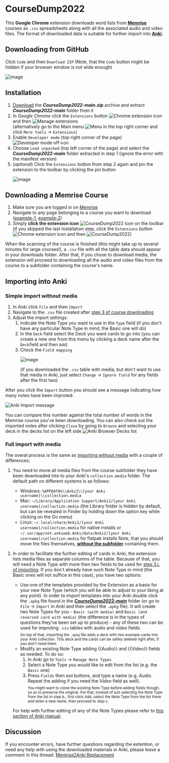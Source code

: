 # CourseDump2022
This **Google Chrome** extension downloads word lists from [**Memrise**](https://memrise.com/) courses as `.csv` spreadsheets along with all the associated audio and video files. The format of downloaded data is suitable for further import into [**Anki**](https://apps.ankiweb.net/).

## Downloading from GitHub
Click `Code` and then `Download ZIP` (Note, that the `Code` button might be hidden if your browser window is not wide enough)<p>
 ![image](https://user-images.githubusercontent.com/93875472/197013145-902c0361-6030-4fbf-9f97-9516eaa8137e.png) 
 </p>

## Installation
1. [Download](https://github.com/Eltaurus-Lt/CourseDump2022/archive/refs/heads/main.zip) the ***CourseDump2022-main.zip*** archive and extract ***CourseDump2022-main*** folder from it
2. In *Google Chrome* click the `Extensions` button ![Chrome extension icon](https://user-images.githubusercontent.com/93875472/197036859-7c3ff1ab-a171-4408-8255-29ba6d8d8139.png) and then ![Manage extensions](https://user-images.githubusercontent.com/93875472/197037928-6c6c52f9-472f-44c0-9cbd-ef18d6a2cdda.png)<br> 
  (alternatively go to the Main menu ![`Menu`](https://user-images.githubusercontent.com/93875472/197037696-a6258293-5de9-42c7-b971-d430abc5c7c5.png) in the top right corner and click `More tools` -> `Extensions`) 
3. Enable `Developer mode` (top right corner of the page)<br> ![Developer mode off->on](https://user-images.githubusercontent.com/93875472/197039106-acc2abba-2a2d-4b4f-acc6-e2708341fc74.png)
4. Choose `Load unpacked` (top left corner of the page) and select the ***CourseDump2022-main*** folder extracted in step 1 (ignore the error with the manifest version)
5. (_optional_) Click the `Extensions` button from step 2 again and pin the extension to the toolbar by clicking the pin button<p>
  ![image](https://user-images.githubusercontent.com/93875472/197015305-f743eec3-2555-427e-b474-00898f4a520b.png)</p>

## Downloading a Memrise Course
1. Make sure you are logged in on [Memrise](https://memrise.com/)
2. Navigate to any page belonging to a course you want to download ([example-1](https://app.memrise.com/course/1105/speak-esperanto-like-a-nativetm-1/), [example-2](https://app.memrise.com/course/2021573/french-1/3/))
3. Simply **click the extension icon** ![CourseDump2022 icon](https://user-images.githubusercontent.com/93875472/197039734-bd2efdf8-a6c6-4327-8617-f2d3a95fcb3a.png) on the toolbar
    <br>(if you skipped the last installation step, click the `Extensions` button ![Chrome extension icon](https://user-images.githubusercontent.com/93875472/197036859-7c3ff1ab-a171-4408-8255-29ba6d8d8139.png) and then ![`CourseDump2022`](https://user-images.githubusercontent.com/93875472/197040206-6c5298bd-0f68-418d-9efb-a3ce1b8d275d.png))
 
When the scanning of the course is finished (this might take up to several minutes for large courses!), a `.csv` file with all the table data should appear in your downloads folder. After that, if you chose to download media, the extension will proceed to downloading all the audio and video files from the course to a subfolder containing the course's name.

## Importing into Anki

### Simple import without media
1. In *Anki* click `File` and then `Import`
2. Navigate to the `.csv` file created after [step 3 of course downloading](https://github.com/Eltaurus-Lt/CourseDump2022#downloading-a-memrise-course)
3. Adjust the import settings:
    1. Indicate the Note Type you want to use in the `Type` field (if you don't have any particular Note Type in mind, the Basic one will do)
    2. In the `Deck` field select the Deck you want cards to go into (you can create a new one from this menu by clicking a deck name after the `Deck`field and then `Add`)
    3. Check the `Field mapping`<p> 
  ![image](https://user-images.githubusercontent.com/93875472/196941455-b0a3a3e7-6e33-4510-aff7-fbf079dc7915.png)</p>
  (if you downloaded the `.csv` table with media, but don't want to use that media in Anki, just select `Change` -> `Ignore field` for any fields after the first two)

After you click the `Import` button you should see a message indicating how many notes have been improted:<p>
  ![Anki Import message](https://user-images.githubusercontent.com/93875472/196944166-5fbbfec8-2415-46cd-919a-73330ca67dbb.png)</p>
You can compare this number against the total number of words in the Memrise course you've been downloading. You can also check out the imported notes after clicking `Close` by going to `Browse` and selecting your deck in the decks list on the left side ![Anki Browser Decks list](https://user-images.githubusercontent.com/93875472/196944394-95712a57-c13c-4bf2-bce3-574e55c02a1b.png)

### Full import with media
The overal process is the same as [importing without media](https://github.com/Eltaurus-Lt/CourseDump2022#simple-import-without-media) with a couple of differences:
1. You need to move all media files from the course subfolder they have been downloaded into to your Anki's `collection.media` folder. The default path on different systems is as follows:
    * Windows: `%APPDATA%\\Anki2\\[your Anki username]\\collection.media`
    * Mac: `~/Library/Application Support/Anki2/[your Anki username]/collaction.media` (the Library folder is hidden by default, but can be revealed in Finder by holding down the option key while clicking on the Go menu)
    * Linux: `~/.local/share/Anki2/[your Anki username]/collection.media` for native installs or `~/.var/app/net.ankiweb.Anki/data/Anki2/[your Anki username]/collection.media` for flatpak installs
    Note, that you should move the files themselves, [**without the subfolder**](https://docs.ankiweb.net/importing.html#importing-media) containing them.
2. In order to facilitate the further editing of cards in Anki, the extension lists media files as separate columns of the table. Because of that, you will need a Note Type with more then two fields to be used for [step 3.i. of importing](https://github.com/Eltaurus-Lt/CourseDump2022#simple-import-without-media). If you don't already have such Note Type in mind (the Basic ones will not suffice in this case), you have two options:
    * Use one of the templates provided by the Extension as a basis for your new Note Type (which you will be able to adjust to your liking at any point). In order to import templates into your Anki double click the `.apkg` file found in the [***CourseDump2022-main***](https://github.com/Eltaurus-Lt/CourseDump2022#downloading-from-github) folder (or go to `File` -> `Import` in *Anki* and then select the `.apkg` file). It will create two Note Types for you - `Basic (with media)` and `Basic (and reversed card with media)` (the difference is in the types of questions they've been set up to produce) - any of these two can be used for improting `.csv` tables with audio and video fields. <br><sub>On top of that, importing the `.apkg` file adds a deck with two example cards into your Anki collection. This deck and the cards can be safely deleted right after, if you don't need them.</sub> 
    * Modify an existing Note Type adding {{Audio}} and {{Video}} fields as needed. To do so:
        1. In *Anki* go to `Tools` -> `Manage Note Types`
        2. Select a Note Type you would like to edit from the list (e.g. the `Basic` one)
        3. Press `Fields` then `Add` buttons, and type a name (e.g. _Audio_. Repeat the adding if you need the _Video_ field as well). <br><sub>You might want to clone the existing Note Type before adding fields though, so as to preserve the original. For that, instead of just selecting the Note Type from the list in step b., first click Add, select the Note Type from the list there and enter a new name, then proceed to step c.</sub>
    
    For help with further editing of any of the Note Types please refer to [this section of Anki manual](https://docs.ankiweb.net/templates/fields.html#basic-replacements). 


## Discussion
If you encounter errors, have further questions regarding the extention, or need any help with using the downloaded materials in Anki, please leave a comment in this thread: [Memrise2Anki Replacement](https://community.memrise.com/t/memrise2anki-replacement/77107)

